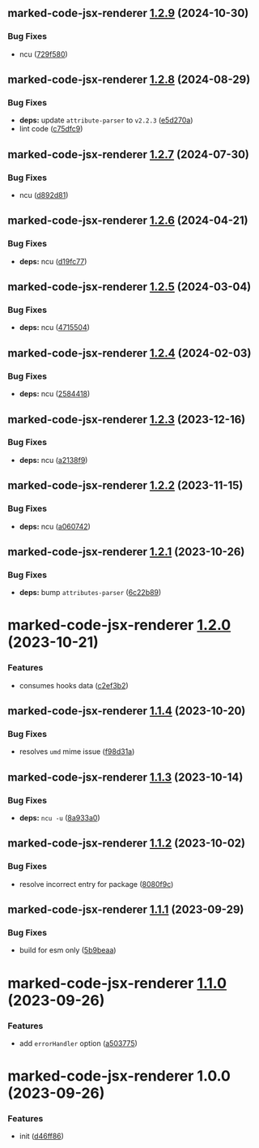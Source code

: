 ## marked-code-jsx-renderer [1.2.9](https://github.com/bent10/marked-extensions/compare/marked-code-jsx-renderer@1.2.8...marked-code-jsx-renderer@1.2.9) (2024-10-30)


### Bug Fixes

* ncu ([729f580](https://github.com/bent10/marked-extensions/commit/729f580b449aeaaa731effe4b576d1be007e18ff))

## marked-code-jsx-renderer [1.2.8](https://github.com/bent10/marked-extensions/compare/marked-code-jsx-renderer@1.2.7...marked-code-jsx-renderer@1.2.8) (2024-08-29)


### Bug Fixes

* **deps:** update `attribute-parser` to `v2.2.3` ([e5d270a](https://github.com/bent10/marked-extensions/commit/e5d270af3ffe7aa559806515f63ab26918b7e2b5))
* lint code ([c75dfc9](https://github.com/bent10/marked-extensions/commit/c75dfc94eb2fc61d258d2e36caf20d4a91e06a16))

## marked-code-jsx-renderer [1.2.7](https://github.com/bent10/marked-extensions/compare/marked-code-jsx-renderer@1.2.6...marked-code-jsx-renderer@1.2.7) (2024-07-30)


### Bug Fixes

* ncu ([d892d81](https://github.com/bent10/marked-extensions/commit/d892d8101faa1cda7156016cb9346b66dde99791))

## marked-code-jsx-renderer [1.2.6](https://github.com/bent10/marked-extensions/compare/marked-code-jsx-renderer@1.2.5...marked-code-jsx-renderer@1.2.6) (2024-04-21)


### Bug Fixes

* **deps:** ncu ([d19fc77](https://github.com/bent10/marked-extensions/commit/d19fc7775255ef37e0648a45cf40b6bf9001ecea))

## marked-code-jsx-renderer [1.2.5](https://github.com/bent10/marked-extensions/compare/marked-code-jsx-renderer@1.2.4...marked-code-jsx-renderer@1.2.5) (2024-03-04)


### Bug Fixes

* **deps:** ncu ([4715504](https://github.com/bent10/marked-extensions/commit/4715504a4861534ae7cce069ed4632594898fd20))

## marked-code-jsx-renderer [1.2.4](https://github.com/bent10/marked-extensions/compare/marked-code-jsx-renderer@1.2.3...marked-code-jsx-renderer@1.2.4) (2024-02-03)


### Bug Fixes

* **deps:** ncu ([2584418](https://github.com/bent10/marked-extensions/commit/25844186ea9272530afc3dd1906e707f855f9338))

## marked-code-jsx-renderer [1.2.3](https://github.com/bent10/marked-extensions/compare/marked-code-jsx-renderer@1.2.2...marked-code-jsx-renderer@1.2.3) (2023-12-16)


### Bug Fixes

* **deps:** ncu ([a2138f9](https://github.com/bent10/marked-extensions/commit/a2138f93816d6bf7497f914edeac1248ad36744a))

## marked-code-jsx-renderer [1.2.2](https://github.com/bent10/marked-extensions/compare/marked-code-jsx-renderer@1.2.1...marked-code-jsx-renderer@1.2.2) (2023-11-15)


### Bug Fixes

* **deps:** ncu ([a060742](https://github.com/bent10/marked-extensions/commit/a060742e6a4c573207d173f5c1bcd2448b83cf90))

## marked-code-jsx-renderer [1.2.1](https://github.com/bent10/marked-extensions/compare/marked-code-jsx-renderer@1.2.0...marked-code-jsx-renderer@1.2.1) (2023-10-26)


### Bug Fixes

* **deps:** bump `attributes-parser` ([6c22b89](https://github.com/bent10/marked-extensions/commit/6c22b89c927cface29d1eb4330bd039132d44cba))

# marked-code-jsx-renderer [1.2.0](https://github.com/bent10/marked-extensions/compare/marked-code-jsx-renderer@1.1.4...marked-code-jsx-renderer@1.2.0) (2023-10-21)


### Features

* consumes hooks data ([c2ef3b2](https://github.com/bent10/marked-extensions/commit/c2ef3b204c81d3bb301daebc963fe432a1bd05e8))

## marked-code-jsx-renderer [1.1.4](https://github.com/bent10/marked-extensions/compare/marked-code-jsx-renderer@1.1.3...marked-code-jsx-renderer@1.1.4) (2023-10-20)


### Bug Fixes

* resolves `umd` mime issue ([f98d31a](https://github.com/bent10/marked-extensions/commit/f98d31af547deb496098a54d836a55625e05040e))

## marked-code-jsx-renderer [1.1.3](https://github.com/bent10/marked-extensions/compare/marked-code-jsx-renderer@1.1.2...marked-code-jsx-renderer@1.1.3) (2023-10-14)


### Bug Fixes

* **deps:** `ncu -u` ([8a933a0](https://github.com/bent10/marked-extensions/commit/8a933a02c3dfd68da68fb6743f14d08f3ab5acc5))

## marked-code-jsx-renderer [1.1.2](https://github.com/bent10/marked-extensions/compare/marked-code-jsx-renderer@1.1.1...marked-code-jsx-renderer@1.1.2) (2023-10-02)


### Bug Fixes

* resolve incorrect entry for package ([8080f9c](https://github.com/bent10/marked-extensions/commit/8080f9caf67aad60e9a7f260a615f8f91f19a771))

## marked-code-jsx-renderer [1.1.1](https://github.com/bent10/marked-extensions/compare/marked-code-jsx-renderer@1.1.0...marked-code-jsx-renderer@1.1.1) (2023-09-29)


### Bug Fixes

* build for esm only ([5b9beaa](https://github.com/bent10/marked-extensions/commit/5b9beaa634cad0ace6864aecd3016dc66cbb7ba2))

# marked-code-jsx-renderer [1.1.0](https://github.com/bent10/marked-extensions/compare/marked-code-jsx-renderer@1.0.0...marked-code-jsx-renderer@1.1.0) (2023-09-26)


### Features

* add `errorHandler` option ([a503775](https://github.com/bent10/marked-extensions/commit/a503775ada8a074f9e3fb06bc68acba85d9c2c3f))

# marked-code-jsx-renderer 1.0.0 (2023-09-26)


### Features

* init ([d46ff86](https://github.com/bent10/marked-extensions/commit/d46ff868697dfaf129cdfd55e2c1680ca5d9f463))

